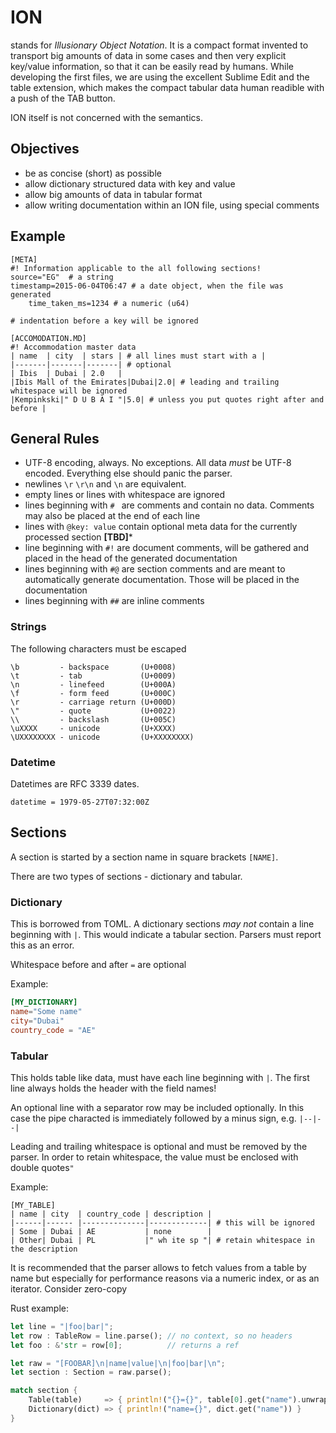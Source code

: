 # ION
stands for *Illusionary Object Notation*. It is a compact format invented to transport big amounts of data in some cases and then very explicit key/value information, so that it can be easily read by humans.
While developing the first files, we are using the excellent Sublime Edit and the table extension, which makes the compact tabular data human readible with a push of the TAB button.

ION itself is not concerned with the semantics.

## Objectives
- be as concise (short) as possible
- allow dictionary structured data with key and value
- allow big amounts of data in tabular format
- allow writing documentation within an ION file, using special comments

## Example
```
[META]
#! Information applicable to the all following sections!
source="EG"  # a string
timestamp=2015-06-04T06:47 # a date object, when the file was generated
    time_taken_ms=1234 # a numeric (u64)
    
# indentation before a key will be ignored

[ACCOMODATION.MD]
#! Accommodation master data
| name  | city  | stars | # all lines must start with a |
|-------|-------|-------| # optional
| Ibis  | Dubai | 2.0   |
|Ibis Mall of the Emirates|Dubai|2.0| # leading and trailing whitespace will be ignored
|Kempinkski|" D U B A I "|5.0| # unless you put quotes right after and before |
```

## General Rules

- UTF-8 encoding, always. No exceptions. All data *must* be UTF-8 encoded. Everything else should panic the parser.
- newlines `\r` `\r\n` and `\n` are equivalent.
- empty lines or lines with whitespace are ignored
- lines beginning with `# ` are comments and contain no data. Comments may also be placed at the end of each line
- lines with `@key: value` contain optional meta data for the currently processed section **[TBD]***
- line beginning with `#!` are document comments, will be gathered and placed in the head of the generated documentation
- lines beginning with `#@` are section comments and are meant to automatically generate documentation. Those will be placed in the documentation 
- lines beginning with `##` are inline comments

### Strings

The following characters must be escaped
```
\b         - backspace       (U+0008)
\t         - tab             (U+0009)
\n         - linefeed        (U+000A)
\f         - form feed       (U+000C)
\r         - carriage return (U+000D)
\"         - quote           (U+0022)
\\         - backslash       (U+005C)
\uXXXX     - unicode         (U+XXXX)
\UXXXXXXXX - unicode         (U+XXXXXXXX)
```

### Datetime
Datetimes are RFC 3339 dates.

```
datetime = 1979-05-27T07:32:00Z
```

## Sections

A section is started by a section name in square brackets `[NAME]`. 

There are two types of sections - dictionary and tabular.

### Dictionary

This is borrowed from TOML. A dictionary sections *may not* contain a line beginning with `|`. This would indicate a tabular section. 
Parsers must report this as an error.

Whitespace before and after `=` are optional

Example:

```toml
[MY_DICTIONARY]
name="Some name"
city="Dubai"
country_code = "AE"
```
### Tabular

This holds table like data, must have each line beginning with `|`.
The first line always holds the header with the field names!

An optional line with a separator row may be included optionally. In this case the pipe characted is immediately followed by a minus sign, e.g. `|--|--|`

Leading and trailing whitespace is optional and must be removed by the parser. In order to retain whitespace, the value must be enclosed with double quotes`"`

Example: 

```
[MY_TABLE]
| name | city  | country_code | description |
|------|------ |--------------|-------------| # this will be ignored
| Some | Dubai | AE           | none        |          
| Other| Dubai | PL           |" wh ite sp "| # retain whitespace in the description
```

It is recommended that the parser allows to fetch values from a table by name but especially for performance reasons via a numeric index, or as an iterator.
Consider zero-copy 

Rust example:

```rust
let line = "|foo|bar|";
let row : TableRow = line.parse(); // no context, so no headers
let foo : &'str = row[0];          // returns a ref

let raw = "[FOOBAR]\n|name|value|\n|foo|bar|\n";
let section : Section = raw.parse();

match section {
    Table(table)     => { println!("{}={}", table[0].get("name").unwrap(), table[0][0].unwrap()) },
    Dictionary(dict) => { println!("name={}", dict.get("name")) }
}
```
